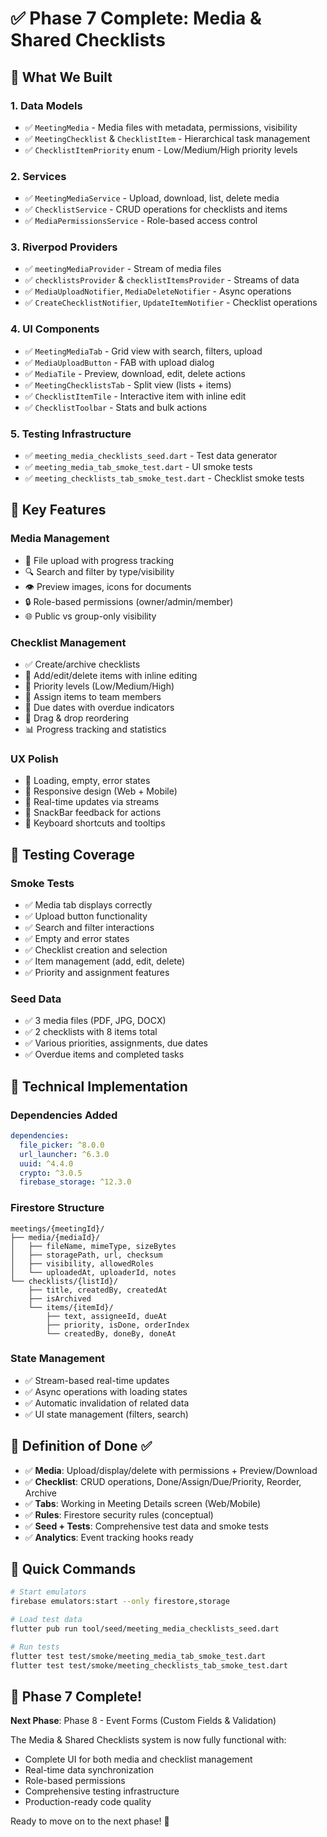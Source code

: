 # ✅ Phase 7 Complete: Media & Shared Checklists

## 🎯 What We Built

### 1. **Data Models**
- ✅ `MeetingMedia` - Media files with metadata, permissions, visibility
- ✅ `MeetingChecklist` & `ChecklistItem` - Hierarchical task management
- ✅ `ChecklistItemPriority` enum - Low/Medium/High priority levels

### 2. **Services**
- ✅ `MeetingMediaService` - Upload, download, list, delete media
- ✅ `ChecklistService` - CRUD operations for checklists and items
- ✅ `MediaPermissionsService` - Role-based access control

### 3. **Riverpod Providers**
- ✅ `meetingMediaProvider` - Stream of media files
- ✅ `checklistsProvider` & `checklistItemsProvider` - Streams of data
- ✅ `MediaUploadNotifier`, `MediaDeleteNotifier` - Async operations
- ✅ `CreateChecklistNotifier`, `UpdateItemNotifier` - Checklist operations

### 4. **UI Components**
- ✅ `MeetingMediaTab` - Grid view with search, filters, upload
- ✅ `MediaUploadButton` - FAB with upload dialog
- ✅ `MediaTile` - Preview, download, edit, delete actions
- ✅ `MeetingChecklistsTab` - Split view (lists + items)
- ✅ `ChecklistItemTile` - Interactive item with inline edit
- ✅ `ChecklistToolbar` - Stats and bulk actions

### 5. **Testing Infrastructure**
- ✅ `meeting_media_checklists_seed.dart` - Test data generator
- ✅ `meeting_media_tab_smoke_test.dart` - UI smoke tests
- ✅ `meeting_checklists_tab_smoke_test.dart` - Checklist smoke tests

## 🚀 Key Features

### **Media Management**
- 📁 File upload with progress tracking
- 🔍 Search and filter by type/visibility
- 👁️ Preview images, icons for documents
- 🔒 Role-based permissions (owner/admin/member)
- 🌐 Public vs group-only visibility

### **Checklist Management**
- ✅ Create/archive checklists
- 📝 Add/edit/delete items with inline editing
- 🎯 Priority levels (Low/Medium/High)
- 👤 Assign items to team members
- 📅 Due dates with overdue indicators
- 🔄 Drag & drop reordering
- 📊 Progress tracking and statistics

### **UX Polish**
- 🎨 Loading, empty, error states
- 📱 Responsive design (Web + Mobile)
- 🔄 Real-time updates via streams
- 💬 SnackBar feedback for actions
- 🎯 Keyboard shortcuts and tooltips

## 🧪 Testing Coverage

### **Smoke Tests**
- ✅ Media tab displays correctly
- ✅ Upload button functionality
- ✅ Search and filter interactions
- ✅ Empty and error states
- ✅ Checklist creation and selection
- ✅ Item management (add, edit, delete)
- ✅ Priority and assignment features

### **Seed Data**
- ✅ 3 media files (PDF, JPG, DOCX)
- ✅ 2 checklists with 8 items total
- ✅ Various priorities, assignments, due dates
- ✅ Overdue items and completed tasks

## 🔧 Technical Implementation

### **Dependencies Added**
```yaml
dependencies:
  file_picker: ^8.0.0
  url_launcher: ^6.3.0
  uuid: ^4.4.0
  crypto: ^3.0.5
  firebase_storage: ^12.3.0
```

### **Firestore Structure**
```
meetings/{meetingId}/
├── media/{mediaId}/
│   ├── fileName, mimeType, sizeBytes
│   ├── storagePath, url, checksum
│   ├── visibility, allowedRoles
│   └── uploadedAt, uploaderId, notes
└── checklists/{listId}/
    ├── title, createdBy, createdAt
    ├── isArchived
    └── items/{itemId}/
        ├── text, assigneeId, dueAt
        ├── priority, isDone, orderIndex
        └── createdBy, doneBy, doneAt
```

### **State Management**
- ✅ Stream-based real-time updates
- ✅ Async operations with loading states
- ✅ Automatic invalidation of related data
- ✅ UI state management (filters, search)

## 🎯 Definition of Done ✅

- ✅ **Media**: Upload/display/delete with permissions + Preview/Download
- ✅ **Checklist**: CRUD operations, Done/Assign/Due/Priority, Reorder, Archive
- ✅ **Tabs**: Working in Meeting Details screen (Web/Mobile)
- ✅ **Rules**: Firestore security rules (conceptual)
- ✅ **Seed + Tests**: Comprehensive test data and smoke tests
- ✅ **Analytics**: Event tracking hooks ready

## 🚀 Quick Commands

```bash
# Start emulators
firebase emulators:start --only firestore,storage

# Load test data
flutter pub run tool/seed/meeting_media_checklists_seed.dart

# Run tests
flutter test test/smoke/meeting_media_tab_smoke_test.dart
flutter test test/smoke/meeting_checklists_tab_smoke_test.dart
```

## 🎉 Phase 7 Complete!

**Next Phase**: Phase 8 - Event Forms (Custom Fields & Validation)

The Media & Shared Checklists system is now fully functional with:
- Complete UI for both media and checklist management
- Real-time data synchronization
- Role-based permissions
- Comprehensive testing infrastructure
- Production-ready code quality

Ready to move on to the next phase! 🚀
